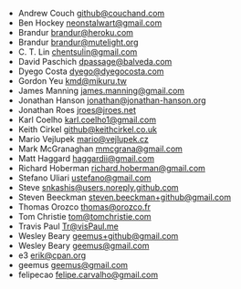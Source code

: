 * Andrew Couch <github@couchand.com>
* Ben Hockey <neonstalwart@gmail.com>
* Brandur <brandur@heroku.com>
* Brandur <brandur@mutelight.org>
* C. T. Lin <chentsulin@gmail.com>
* David Paschich <dpassage@balveda.com>
* Dyego Costa <dyego@dyegocosta.com>
* Gordon Yeu <kmd@mikuru.tw>
* James Manning <james.manning@gmail.com>
* Jonathan Hanson <jonathan@jonathan-hanson.org>
* Jonathan Roes <jroes@jroes.net>
* Karl Coelho <karl.coelho1@gmail.com>
* Keith Cirkel <github@keithcirkel.co.uk>
* Mario Vejlupek <mario@vejlupek.cz>
* Mark McGranaghan <mmcgrana@gmail.com>
* Matt Haggard <haggardii@gmail.com>
* Richard Hoberman <richard.hoberman@gmail.com>
* Stefano Uliari <ustefano@gmail.com>
* Steve <snkashis@users.noreply.github.com>
* Steven Beeckman <steven.beeckman+github@gmail.com>
* Thomas Orozco <thomas@orozco.fr>
* Tom Christie <tom@tomchristie.com>
* Travis Paul <Tr@visPaul.me>
* Wesley Beary <geemus+github@gmail.com>
* Wesley Beary <geemus@gmail.com>
* e3 <erik@cpan.org>
* geemus <geemus@gmail.com>
* felipecao <felipe.carvalho@gmail.com>
